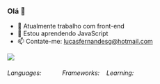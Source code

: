 ### Olá 👋

- 🔭 Atualmente trabalho com front-end
- 🌱 Estou aprendendo JavaScript
- 📫 Contate-me: lucasfernandesg@hotmail.com
<picture>
  <img src="https://github-readme-stats.vercel.app/api?username=lepofernandes&show_icons=true" />
</picture>
  <div style="display: flex;">
  <h6>Languages:</h6>
  <img src="https://img.shields.io/badge/HTML-%20?style=flat-square&logo=html5&logoColor=white&color=700f0a" height="16" />
 
  <img src="https://img.shields.io/badge/CSS3-%20?style=flat-square&logo=css3&logoColor=white&color=4e0b1e" height="16" />
  <img src="https://img.shields.io/badge/JAVASCRIPT-%20?style=flat-square&logo=javascript&logoColor=white&color=3e0928" height="16" />


  <h6>Frameworks:</h6>
  <img src="https://img.shields.io/badge/BULMA-%20?style=flat-square&logo=bulma&logoColor=white&color=230538" height="16" />
  <h6>Learning:</h6>
<img src= "https://img.shields.io/badge/Node.js-43853D?style=for-the-badge&logo=node.js&logoColor=white" height="16"/>
<img src="https://img.shields.io/badge/TYPESCRIPT-%20?style=flat-square&logo=typescript&logoColor=white&color=1f053a" height="16" />
<img src="https://img.shields.io/badge/React-20232A?style=for-the-badge&logo=react&logoColor=61DAFB" height="16" />
</div>

